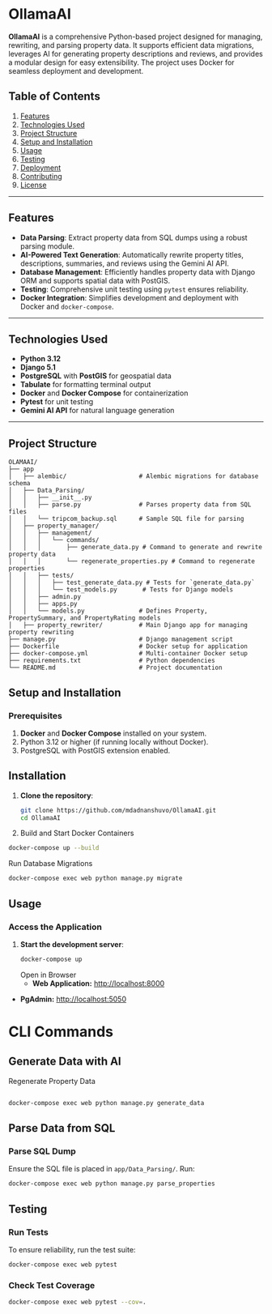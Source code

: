 # OllamaAI

**OllamaAI** is a comprehensive Python-based project designed for managing, rewriting, and parsing property data. It supports efficient data migrations, leverages AI for generating property descriptions and reviews, and provides a modular design for easy extensibility. The project uses Docker for seamless deployment and development.

## Table of Contents

1. [Features](#features)
2. [Technologies Used](#technologies-used)
3. [Project Structure](#project-structure)
4. [Setup and Installation](#setup-and-installation)
5. [Usage](#usage)
6. [Testing](#testing)
7. [Deployment](#deployment)
8. [Contributing](#contributing)
9. [License](#license)

---

## Features

- **Data Parsing**: Extract property data from SQL dumps using a robust parsing module.
- **AI-Powered Text Generation**: Automatically rewrite property titles, descriptions, summaries, and reviews using the Gemini AI API.
- **Database Management**: Efficiently handles property data with Django ORM and supports spatial data with PostGIS.
- **Testing**: Comprehensive unit testing using `pytest` ensures reliability.
- **Docker Integration**: Simplifies development and deployment with Docker and `docker-compose`.

---

## Technologies Used

- **Python 3.12**
- **Django 5.1**
- **PostgreSQL** with **PostGIS** for geospatial data
- **Tabulate** for formatting terminal output
- **Docker** and **Docker Compose** for containerization
- **Pytest** for unit testing
- **Gemini AI API** for natural language generation

---

## Project Structure

```plaintext
OLAMAAI/
├── app
│   ├── alembic/                    # Alembic migrations for database schema
│   ├── Data_Parsing/
│   │   ├── __init__.py
│   │   ├── parse.py                # Parses property data from SQL files
│   │   └── tripcom_backup.sql      # Sample SQL file for parsing
│   ├── property_manager/
│   │   ├── management/
│   │   │   └── commands/
│   │   │       ├── generate_data.py # Command to generate and rewrite property data
│   │   │       └── regenerate_properties.py # Command to regenerate properties
│   │   ├── tests/
│   │   │   ├── test_generate_data.py # Tests for `generate_data.py`
│   │   │   └── test_models.py       # Tests for Django models
│   │   ├── admin.py
│   │   ├── apps.py
│   │   └── models.py               # Defines Property, PropertySummary, and PropertyRating models
│   ├── property_rewriter/          # Main Django app for managing property rewriting
├── manage.py                       # Django management script
├── Dockerfile                      # Docker setup for application
├── docker-compose.yml              # Multi-container Docker setup
├── requirements.txt                # Python dependencies
└── README.md                       # Project documentation
```

## Setup and Installation

### Prerequisites

1. **Docker** and **Docker Compose** installed on your system.
2. Python 3.12 or higher (if running locally without Docker).
3. PostgreSQL with PostGIS extension enabled.

## Installation

1. **Clone the repository**:
   ```bash
   git clone https://github.com/mdadnanshuvo/OllamaAI.git
   cd OllamaAI
   ```
2. Build and Start Docker Containers

```bash
docker-compose up --build
```
Run Database Migrations

```bash
docker-compose exec web python manage.py migrate

```
## Usage

### Access the Application

1. **Start the development server**:
   ```bash
   docker-compose up
   ```
   Open in Browser
   - **Web Application:** [http://localhost:8000](http://localhost:8000)
- **PgAdmin:** [http://localhost:5050](http://localhost:5050)

# CLI Commands

## Generate Data with AI

Regenerate Property Data
```bash

docker-compose exec web python manage.py generate_data
```
## Parse Data from SQL

### Parse SQL Dump

Ensure the SQL file is placed in `app/Data_Parsing/`. Run:

```bash
docker-compose exec web python manage.py parse_properties
```

## Testing

### Run Tests
To ensure reliability, run the test suite:

```bash
docker-compose exec web pytest
```

### Check Test Coverage
```bash
docker-compose exec web pytest --cov=.
```


